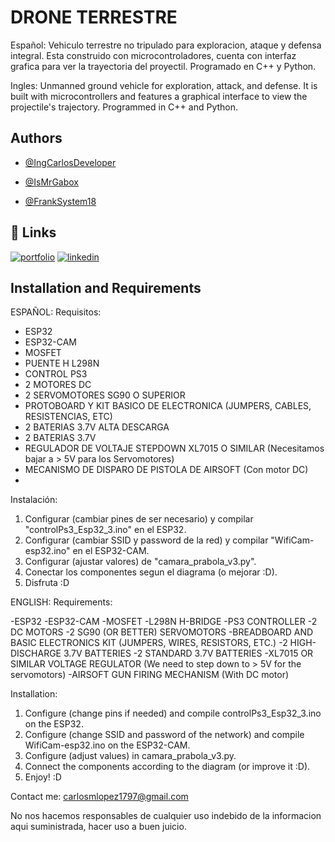 
# DRONE TERRESTRE

Español:
Vehiculo terrestre no tripulado para exploracion, ataque y defensa integral.
Esta construido con microcontroladores, cuenta con interfaz grafica para ver la trayectoria del proyectil.
Programado en C++ y Python.

Ingles:
Unmanned ground vehicle for exploration, attack, and defense.
It is built with microcontrollers and features a graphical interface to view the projectile's trajectory.
Programmed in C++ and Python.

## Authors

- [@IngCarlosDeveloper](https://www.github.com/IngCarlosDeveloper)

- [@IsMrGabox](https://www.github.com/IsMrGabox)
  
- [@FrankSystem18](https://github.com/FrankSystem18)


## 🔗 Links
[![portfolio](https://img.shields.io/badge/my_portfolio-000?style=for-the-badge&logo=ko-fi&logoColor=white)](https://github.com/IngCarlosDeveloper)
[![linkedin](https://img.shields.io/badge/linkedin-0A66C2?style=for-the-badge&logo=linkedin&logoColor=white)](https://www.linkedin.com/)

## Installation and Requirements

ESPAÑOL:
Requisitos:

- ESP32
- ESP32-CAM
- MOSFET
- PUENTE H L298N
- CONTROL PS3
- 2 MOTORES DC
- 2 SERVOMOTORES SG90 O SUPERIOR
- PROTOBOARD Y KIT BASICO DE ELECTRONICA (JUMPERS, CABLES, RESISTENCIAS, ETC)
- 2 BATERIAS 3.7V ALTA DESCARGA
- 2 BATERIAS 3.7V
- REGULADOR DE VOLTAJE STEPDOWN XL7015 O SIMILAR (Necesitamos bajar a > 5V para los Servomotores)
- MECANISMO DE DISPARO DE PISTOLA DE AIRSOFT (Con motor DC)
- 
Instalación:

  1) Configurar (cambiar pines de ser necesario) y compilar "controlPs3_Esp32_3.ino" en el ESP32.
  2) Configurar (cambiar SSID y password de la red) y compilar "WifiCam-esp32.ino" en el ESP32-CAM.
  3) Configurar (ajustar valores) de "camara_prabola_v3.py".
  4) Conectar los componentes segun el diagrama (o mejorar :D).
  5) Disfruta :D

ENGLISH:
Requirements:

-ESP32
-ESP32-CAM
-MOSFET
-L298N H-BRIDGE
-PS3 CONTROLLER
-2 DC MOTORS
-2 SG90 (OR BETTER) SERVOMOTORS
-BREADBOARD AND BASIC ELECTRONICS KIT (JUMPERS, WIRES, RESISTORS, ETC.)
-2 HIGH-DISCHARGE 3.7V BATTERIES
-2 STANDARD 3.7V BATTERIES
-XL7015 OR SIMILAR VOLTAGE REGULATOR (We need to step down to > 5V for the servomotors)
-AIRSOFT GUN FIRING MECHANISM (With DC motor)

Installation:

1) Configure (change pins if needed) and compile controlPs3_Esp32_3.ino on the ESP32.
2) Configure (change SSID and password of the network) and compile WifiCam-esp32.ino on the ESP32-CAM.
3) Configure (adjust values) in camara_prabola_v3.py.
4) Connect the components according to the diagram (or improve it :D).
5) Enjoy! :D

Contact me: carlosmlopez1797@gmail.com

No nos hacemos responsables de cualquier uso indebido de la informacion aqui suministrada, hacer uso a buen juicio.
